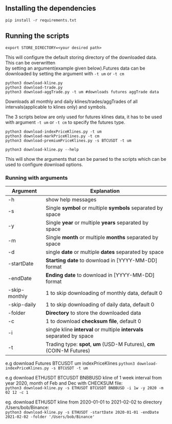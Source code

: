 ## Installing the dependencies

`pip install -r requirements.txt`

## Running the scripts

`export STORE_DIRECTORY=<your desired path>`

This will configure the default storing directory of the downloaded data. This can be 
overwritten <br/> by setting an argument(example given below).Futures data can be downloaded by setting the argument with `-t um` or
`-t cm` 

`python3 download-kline.py` <br/>
`python3 download-trade.py` <br/>
`python3 download-aggTrade.py -t um #downloads futures aggTrade data` 

Downloads all monthly and daily klines/trades/aggTrades of all intervals(applicable to klines only) and symbols.

The 3 scripts below are only used for futures klines data, it has to be used with argument `-t um` or `-t cm` to
specify the futures type.

`python3 download-indexPriceKlines.py -t um` <br/>
`python3 download-markPriceKlines.py -t cm` <br/>
`python3 download-premiumPriceKlines.py -s BTCUSDT -t um` 

`python3 download-kline.py --help` 

This will show the arguments that can be parsed to the scripts which can be used to configure download options.

### Running with arguments
| Argument        | Explanation |         
| --------------- | ---------------- |
| -h              | show help messages| 
| -s              | Single **symbol** or multiple **symbols** separated by space | 
| -y              | Single **year** or multiple **years** separated by space| 
| -m              | Single **month** or multiple **months** separated by space | 
| -d              | single **date** or multiple **dates** separated by space    | 
| -startDate      | **Starting date** to download in [YYYY-MM-DD] format    | 
| -endDate        | **Ending date** to download in [YYYY-MM-DD] format     | 
| -skip-monthly   | 1 to skip downloading of monthly data, default 0 |
| -skip-daily     | 1 to skip downloading of daily data, default 0 |
| -folder         | **Directory** to store the downloaded data    | 
| -c              | 1 to download **checksum file**, default 0       | 
| -i              | single kline **interval** or multiple **intervals** separated by space      |
| -t              | Trading type: **spot**, **um** (USD-M Futures), **cm** (COIN-M Futures)    |
e.g download Futures BTCUSDT um indexPriceKlines
`python3 download-indexPriceKlines.py -s BTCUSDT -t um`

e.g download ETHUSDT BTCUSDT BNBBUSD kline of 1 week interval from year 2020, month of Feb and Dec with CHECKSUM file:<br/>
`python3 download-kline.py -s ETHUSDT BTCUSDT BNBBUSD -i 1w -y 2020 -m 02 12 -c 1`

eg. download ETHUSDT kline from 2020-01-01 to 2021-02-02 to directory /Users/bob/Binance:<br/>
`python3 download-kline.py -s ETHUSDT -startDate 2020-01-01 -endDate 2021-02-02 -folder '/Users/bob/Binance'`
